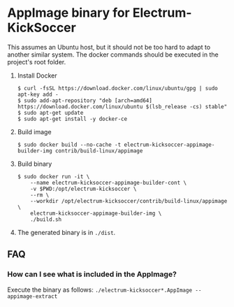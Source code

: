AppImage binary for Electrum-KickSoccer
============================

This assumes an Ubuntu host, but it should not be too hard to adapt to another
similar system. The docker commands should be executed in the project's root
folder.

1. Install Docker

    ```
    $ curl -fsSL https://download.docker.com/linux/ubuntu/gpg | sudo apt-key add -
    $ sudo add-apt-repository "deb [arch=amd64] https://download.docker.com/linux/ubuntu $(lsb_release -cs) stable"
    $ sudo apt-get update
    $ sudo apt-get install -y docker-ce
    ```

2. Build image

    ```
    $ sudo docker build --no-cache -t electrum-kicksoccer-appimage-builder-img contrib/build-linux/appimage
    ```

3. Build binary

    ```
    $ sudo docker run -it \
        --name electrum-kicksoccer-appimage-builder-cont \
        -v $PWD:/opt/electrum-kicksoccer \
        --rm \
        --workdir /opt/electrum-kicksoccer/contrib/build-linux/appimage \
        electrum-kicksoccer-appimage-builder-img \
        ./build.sh
    ```

4. The generated binary is in `./dist`.


## FAQ

### How can I see what is included in the AppImage?
Execute the binary as follows: `./electrum-kicksoccer*.AppImage --appimage-extract`

